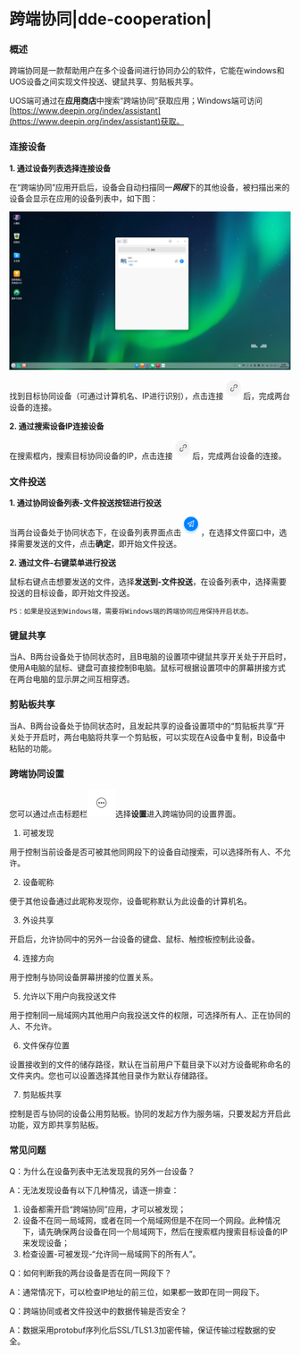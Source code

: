 # 跨端协同|dde-cooperation|

### 概述

跨端协同是一款帮助用户在多个设备间进行协同办公的软件，它能在windows和UOS设备之间实现文件投送、键鼠共享、剪贴板共享。

UOS端可通过在**应用商店**中搜索“跨端协同”获取应用；Windows端可访问[https://www.deepin.org/index/assistant](https://www.deepin.org/index/assistant)获取。

### 连接设备

**1. 通过设备列表选择连接设备**

在“跨端协同”应用开启后，设备会自动扫描同一***网段***下的其他设备，被扫描出来的设备会显示在应用的设备列表中，如下图：

![listofdevices](./fig/listofdevices.png)

找到目标协同设备（可通过计算机名、IP进行识别），点击连接<img src="../common/connect.png" alt="connect" style="zoom:40%;" />后，完成两台设备的连接。

**2. 通过搜索设备IP连接设备**

在搜索框内，搜索目标协同设备的IP，点击连接<img src="../common/connect.png" alt="connect" style="zoom:40%;" />后，完成两台设备的连接。

### 文件投送

**1. 通过协同设备列表-文件投送按钮进行投送**

当两台设备处于协同状态下，在设备列表界面点击<img src="../common/send.png" alt="send" style="zoom:40%;" />，在选择文件窗口中，选择需要发送的文件，点击**确定**，即开始文件投送。

**2. 通过文件-右键菜单进行投送**

鼠标右键点击想要发送的文件，选择**发送到-文件投送**，在设备列表中，选择需要投送的目标设备，即开始文件投送。

```
PS：如果是投送到Windows端，需要将Windows端的跨端协同应用保持开启状态。
```

### 键鼠共享

当A、B两台设备处于协同状态时，且B电脑的设置项中键鼠共享开关处于开启时，使用A电脑的鼠标、键盘可直接控制B电脑。鼠标可根据设置项中的屏幕拼接方式在两台电脑的显示屏之间互相穿透。

### 剪贴板共享

当A、B两台设备处于协同状态时，且发起共享的设备设置项中的“剪贴板共享”开关处于开启时，两台电脑将共享一个剪贴板，可以实现在A设备中复制，B设备中粘贴的功能。

### 跨端协同设置

您可以通过点击标题栏<img src="../common/menu.png" alt="menu" style="zoom:50%;" />选择**设置**进入跨端协同的设置界面。

1. 可被发现

用于控制当前设备是否可被其他同网段下的设备自动搜索，可以选择所有人、不允许。

2. 设备昵称

便于其他设备通过此昵称发现你，设备昵称默认为此设备的计算机名。

3. 外设共享

开启后，允许协同中的另外一台设备的键盘、鼠标、触控板控制此设备。

4. 连接方向

用于控制与协同设备屏幕拼接的位置关系。

5. 允许以下用户向我投送文件

用于控制同一局域网内其他用户向我投送文件的权限，可选择所有人、正在协同的人、不允许。

6. 文件保存位置

设置接收到的文件的储存路径，默认在当前用户下载目录下以对方设备昵称命名的文件夹内。您也可以设置选择其他目录作为默认存储路径。

7. 剪贴板共享

控制是否与协同的设备公用剪贴板。协同的发起方作为服务端，只要发起方开启此功能，双方即共享剪贴板。

### 常见问题

Q：为什么在设备列表中无法发现我的另外一台设备？

A：无法发现设备有以下几种情况，请逐一排查：

1. 设备都需开启“跨端协同”应用，才可以被发现；
2. 设备不在同一局域网，或者在同一个局域网但是不在同一个网段。此种情况下，请先确保两台设备在同一个局域网下，然后在搜索框内搜索目标设备的IP来发现设备；
3. 检查设置-可被发现-“允许同一局域网下的所有人”。

Q：如何判断我的两台设备是否在同一网段下？

A：通常情况下，可以检查IP地址的前三位，如果都一致即在同一网段下。

Q：跨端协同或者文件投送中的数据传输是否安全？

A：数据采用protobuf序列化后SSL/TLS1.3加密传输，保证传输过程数据的安全。















